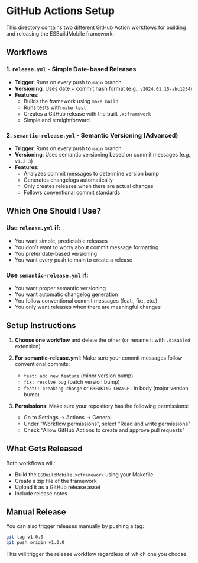 # GitHub Actions Setup

This directory contains two different GitHub Action workflows for building and releasing the ESBuildMobile framework:

## Workflows

### 1. `release.yml` - Simple Date-based Releases
- **Trigger**: Runs on every push to `main` branch
- **Versioning**: Uses date + commit hash format (e.g., `v2024.01.15-abc1234`)
- **Features**:
  - Builds the framework using `make build`
  - Runs tests with `make test`
  - Creates a GitHub release with the built `.xcframework`
  - Simple and straightforward

### 2. `semantic-release.yml` - Semantic Versioning (Advanced)
- **Trigger**: Runs on every push to `main` branch
- **Versioning**: Uses semantic versioning based on commit messages (e.g., `v1.2.3`)
- **Features**:
  - Analyzes commit messages to determine version bump
  - Generates changelogs automatically
  - Only creates releases when there are actual changes
  - Follows conventional commit standards

## Which One Should I Use?

### Use `release.yml` if:
- You want simple, predictable releases
- You don't want to worry about commit message formatting
- You prefer date-based versioning
- You want every push to main to create a release

### Use `semantic-release.yml` if:
- You want proper semantic versioning
- You want automatic changelog generation
- You follow conventional commit messages (feat:, fix:, etc.)
- You only want releases when there are meaningful changes

## Setup Instructions

1. **Choose one workflow** and delete the other (or rename it with `.disabled` extension)

2. **For semantic-release.yml**: Make sure your commit messages follow conventional commits:
   - `feat: add new feature` (minor version bump)
   - `fix: resolve bug` (patch version bump)
   - `feat!: breaking change` or `BREAKING CHANGE:` in body (major version bump)

3. **Permissions**: Make sure your repository has the following permissions:
   - Go to Settings → Actions → General
   - Under "Workflow permissions", select "Read and write permissions"
   - Check "Allow GitHub Actions to create and approve pull requests"

## What Gets Released

Both workflows will:
- Build the `ESBuildMobile.xcframework` using your Makefile
- Create a zip file of the framework
- Upload it as a GitHub release asset
- Include release notes

## Manual Release

You can also trigger releases manually by pushing a tag:

```bash
git tag v1.0.0
git push origin v1.0.0
```

This will trigger the release workflow regardless of which one you choose.